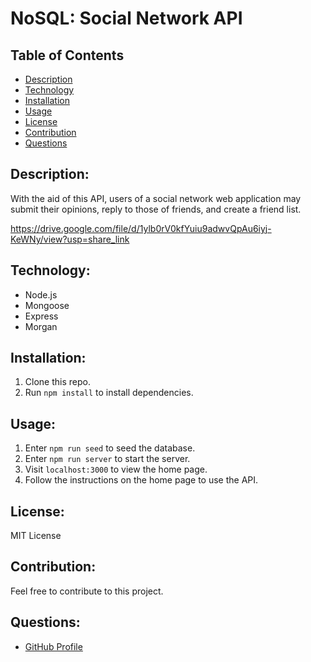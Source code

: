 # NoSQL: Social Network API

## Table of Contents

-   [Description](#description)
-   [Technology](#Technology)
-   [Installation](#installation)
-   [Usage](#usage)
-   [License](#license)
-   [Contribution](#contribution)
-   [Questions](#questions)

## Description:

With the aid of this API, users of a social network web application may submit their opinions, reply to those of friends, and create a friend list.

https://drive.google.com/file/d/1ylb0rV0kfYuiu9adwvQpAu6iyj-KeWNy/view?usp=share_link

## Technology:

-   Node.js
-   Mongoose
-   Express
-   Morgan

## Installation:

1. Clone this repo.
2. Run `npm install` to install dependencies.

## Usage:

1. Enter `npm run seed` to seed the database.
2. Enter `npm run server` to start the server.
3. Visit `localhost:3000` to view the home page.
4. Follow the instructions on the home page to use the API.

## License:

MIT License

## Contribution:

Feel free to contribute to this project.

## Questions:

-   [GitHub Profile](https://github.com/hoodgail)
